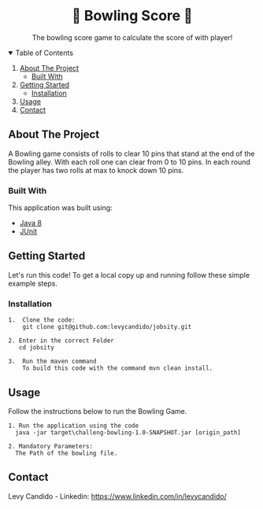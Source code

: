 
<!-- PROJECT LOGO -->

<br />
<p align="center">

  <h1 align="center">🎳 Bowling Score 🎳</h3>

  <p align="center">
    The bowling score game to calculate the score of with player!
    <br />
   </p>
</p>

<!-- TABLE OF CONTENTS -->
<details open="open">
  <summary>Table of Contents</summary>
  <ol>
    <li>
      <a href="#about-the-project">About The Project</a>
      <ul>
        <li><a href="#built-with">Built With</a></li>
      </ul>
    </li>
    <li>
      <a href="#getting-started">Getting Started</a>
      <ul>
        <li><a href="#installation">Installation</a></li>
      </ul>
    </li>
    <li><a href="#usage">Usage</a></li>
    <li><a href="#contact">Contact</a></li>
  </ol>
</details>

<!-- ABOUT THE PROJECT -->
## About The Project

A Bowling game consists of rolls to clear 10 pins that stand at the end of the Bowling alley. With each roll one can clear from 0 to 10 pins. In each round the player has two rolls at max to knock down 10 pins.

### Built With

This application was built using:

* [Java 8](https://www.oracle.com/br/java/)
* [JUnit](https://junit.org/junit5)


<!-- GETTING STARTED -->
## Getting Started

Let's run this code! To get a local copy up and running follow these simple example steps.

### Installation

```
1.  Clone the code:
    git clone git@github.com:levycandido/jobsity.git
    
2. Enter in the correct Folder
   cd jobsity
   
3.  Run the maven command
    To build this code with the command mvn clean install.
```

<!-- USAGE EXAMPLES -->
## Usage

Follow the instructions below to run the Bowling Game.
```
1. Run the application using the code
  java -jar target\challeng-bowling-1.0-SNAPSHOT.jar [origin_path]

2. Mandatory Parameters:
  The Path of the bowling file.
```

<!-- CONTACT -->
## Contact

Levy Candido - Linkedin: https://www.linkedin.com/in/levycandido/
